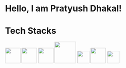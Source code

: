 <h1>Hello, I am Pratyush Dhakal!</h1>

<h1>Tech Stacks</h1>
<div style="align: center; gap: 10px;">
  
<a href="#"><img src="https://cdn.svgporn.com/logos/react.svg" style="width: 50px;"/></a>
<a href="#"><img src="https://cdn.svgporn.com/logos/javascript.svg" style="width: 50px;"/></a>
<a href="#"><img src="https://cdn.svgporn.com/logos/react-query-icon.svg" style="width: 50px;"/></a>
<a href="#"><img src="https://cdn.svgporn.com/logos/tailwindcss-icon.svg" style="width: 70px;"/></a>
<a href="#"><img src="https://cdn.svgporn.com/logos/css-3.svg" style="width: 40px;"/></a>
<a href="#"><img src="https://cdn.svgporn.com/logos/redux.svg" style="width: 50px;"/></a>
<a href="#"><img src="https://cdn.svgporn.com/logos/html-5.svg" style="width: 40px;"/></a>

</div>



